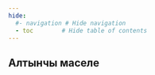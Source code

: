 ```yaml
---
hide:
  #- navigation # Hide navigation
  - toc        # Hide table of contents
---
```


<h2 class="t_center">Алтынчы маселе</h2>